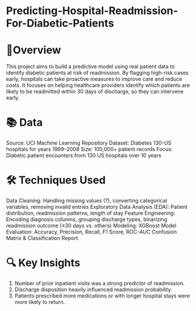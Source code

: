 # Predicting-Hospital-Readmission-For-Diabetic-Patients
# 📌Overview
This project aims to build a predictive model using real patient data to identify diabetic patients at risk of readmission. By flagging high-risk cases early, hospitals can take proactive measures to improve care and reduce costs. It focuses on helping healthcare providers identify which patients are likely to be readmitted within 30 days of discharge, so they can intervene early.

# 📚 Data
Source: UCI Machine Learning Repository
Dataset: Diabetes 130-US hospitals for years 1999–2008
Size: 100,000+ patient records
Focus: Diabetic patient encounters from 130 US hospitals over 10 years

# 🛠️ Techniques Used
Data Cleaning: Handling missing values (?), converting categorical variables, removing invalid entries
Exploratory Data Analysis (EDA): Patient distribution, readmission patterns, length of stay
Feature Engineering: Encoding diagnosis columns, grouping discharge types, binarizing readmission outcome (≤30 days vs. others)
Modeling: XGBoost
Model Evaluation: Accuracy, Precision, Recall, F1 Score, ROC-AUC
Confusion Matrix & Classification Report

# 🔍 Key Insights
1. Number of prior inpatient visits was a strong predictor of readmission.
2. Discharge disposition heavily influenced readmission probability.
3. Patients prescribed more medications or with longer hospital stays were more likely to return.
